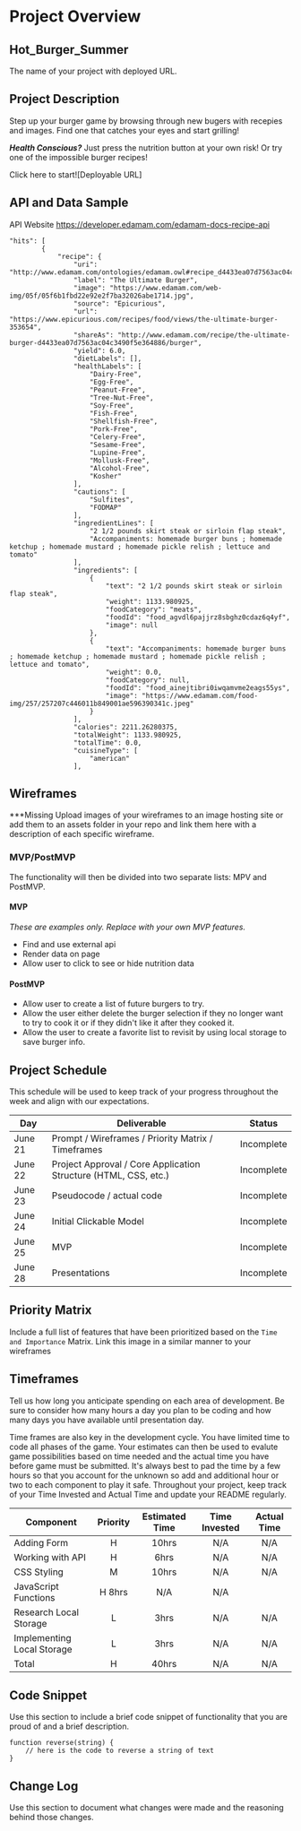 # Project Overview

## Hot_Burger_Summer

The name of your project with deployed URL.

## Project Description

Step up your burger game by browsing through new bugers with recepies and images.  Find one that catches your eyes and start grilling! 

***Health Conscious?***
Just press the nutrition button at your own risk! Or try one of the impossible burger recipes!

Click here to start![Deployable URL]

## API and Data Sample

API Website 
https://developer.edamam.com/edamam-docs-recipe-api
```
"hits": [
        {
            "recipe": {
                "uri": "http://www.edamam.com/ontologies/edamam.owl#recipe_d4433ea07d7563ac04c3490f5e364886",
                "label": "The Ultimate Burger",
                "image": "https://www.edamam.com/web-img/05f/05f6b1fbd22e92e2f7ba32026abe1714.jpg",
                "source": "Epicurious",
                "url": "https://www.epicurious.com/recipes/food/views/the-ultimate-burger-353654",
                "shareAs": "http://www.edamam.com/recipe/the-ultimate-burger-d4433ea07d7563ac04c3490f5e364886/burger",
                "yield": 6.0,
                "dietLabels": [],
                "healthLabels": [
                    "Dairy-Free",
                    "Egg-Free",
                    "Peanut-Free",
                    "Tree-Nut-Free",
                    "Soy-Free",
                    "Fish-Free",
                    "Shellfish-Free",
                    "Pork-Free",
                    "Celery-Free",
                    "Sesame-Free",
                    "Lupine-Free",
                    "Mollusk-Free",
                    "Alcohol-Free",
                    "Kosher"
                ],
                "cautions": [
                    "Sulfites",
                    "FODMAP"
                ],
                "ingredientLines": [
                    "2 1/2 pounds skirt steak or sirloin flap steak",
                    "Accompaniments: homemade burger buns ; homemade ketchup ; homemade mustard ; homemade pickle relish ; lettuce and tomato"
                ],
                "ingredients": [
                    {
                        "text": "2 1/2 pounds skirt steak or sirloin flap steak",
                        "weight": 1133.980925,
                        "foodCategory": "meats",
                        "foodId": "food_agvdl6pajjrz8sbghz0cdaz6q4yf",
                        "image": null
                    },
                    {
                        "text": "Accompaniments: homemade burger buns ; homemade ketchup ; homemade mustard ; homemade pickle relish ; lettuce and tomato",
                        "weight": 0.0,
                        "foodCategory": null,
                        "foodId": "food_ainejtibri0iwqamvme2eags55ys",
                        "image": "https://www.edamam.com/food-img/257/257207c446011b849001ae596390341c.jpeg"
                    }
                ],
                "calories": 2211.26280375,
                "totalWeight": 1133.980925,
                "totalTime": 0.0,
                "cuisineType": [
                    "american"
                ],
```


## Wireframes
***Missing
Upload images of your wireframes to an image hosting site or add them to an assets folder in your repo and link them here with a description of each specific wireframe.

### MVP/PostMVP

The functionality will then be divided into two separate lists: MPV and PostMVP. 

#### MVP 
*These are examples only. Replace with your own MVP features.*

- Find and use external api 
- Render data on page 
- Allow user to click to see or hide nutrition data

#### PostMVP  

- Allow user to create a list of future burgers to try.
- Allow the user either delete the burger selection if they no longer want to try to cook it or if they didn't like it after they cooked it.
- Allow the user to create a favorite list to revisit by using local storage to save burger info.

## Project Schedule

This schedule will be used to keep track of your progress throughout the week and align with our expectations.  


|  Day | Deliverable | Status
|---|---| ---|
|June 21| Prompt / Wireframes / Priority Matrix / Timeframes | Incomplete
|June 22| Project Approval / Core Application Structure (HTML, CSS, etc.) | Incomplete
|June 23| Pseudocode / actual code | Incomplete
|June 24| Initial Clickable Model  | Incomplete
|June 25| MVP | Incomplete
|June 28| Presentations | Incomplete

## Priority Matrix

Include a full list of features that have been prioritized based on the `Time and Importance` Matrix.  Link this image in a similar manner to your wireframes

## Timeframes

Tell us how long you anticipate spending on each area of development. Be sure to consider how many hours a day you plan to be coding and how many days you have available until presentation day.

Time frames are also key in the development cycle.  You have limited time to code all phases of the game.  Your estimates can then be used to evalute game possibilities based on time needed and the actual time you have before game must be submitted. It's always best to pad the time by a few hours so that you account for the unknown so add and additional hour or two to each component to play it safe. Throughout your project, keep track of your Time Invested and Actual Time and update your README regularly.

| Component | Priority | Estimated Time | Time Invested | Actual Time |
| --- | :---: |  :---: | :---: | :---: |
| Adding Form | H | 10hrs| N/A | N/A |
| Working with API | H | 6hrs| N/A | N/A |
| CSS Styling | M | 10hrs| N/A | N/A | 
| JavaScript Functions| H 8hrs| N/A | N/A |
| Research Local Storage | L | 3hrs | N/A | N/A |
| Implementing Local Storage | L | 3hrs | N/A | N/A |
| Total | H | 40hrs| N/A | N/A |

## Code Snippet

Use this section to include a brief code snippet of functionality that you are proud of and a brief description.  

```
function reverse(string) {
	// here is the code to reverse a string of text
}
```

## Change Log
 Use this section to document what changes were made and the reasoning behind those changes.  
